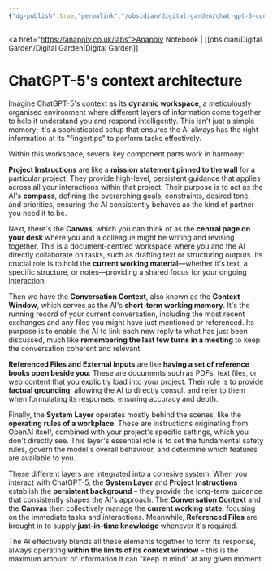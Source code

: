 ```yaml
---
{"dg-publish":true,"permalink":"/obsidian/digital-garden/chat-gpt-5-context-architecture/","created":"2025-08-13T21:46:40.065+01:00","updated":"2025-08-13T21:47:22.164+01:00"}
---
```


<a href="https://anapoly.co.uk/labs">Anapoly Notebook</a> | [[obsidian/Digital Garden/Digital Garden\|Digital Garden]] 

# ChatGPT-5's context architecture

Imagine ChatGPT-5's context as its **dynamic workspace**, a meticulously organised environment where different layers of information come together to help it understand you and respond intelligently. This isn't just a simple memory; it's a sophisticated setup that ensures the AI always has the right information at its "fingertips" to perform tasks effectively.

Within this workspace, several key component parts work in harmony:

**Project Instructions** are like a **mission statement pinned to the wall** for a particular project. They provide high-level, persistent guidance that applies across all your interactions within that project. Their purpose is to act as the AI's **compass**, defining the overarching goals, constraints, desired tone, and priorities, ensuring the AI consistently behaves as the kind of partner you need it to be.

Next, there's the **Canvas**, which you can think of as the **central page on your desk** where you and a colleague might be writing and revising together. This is a document-centred workspace where you and the AI directly collaborate on tasks, such as drafting text or structuring outputs. Its crucial role is to hold the **current working material**—whether it's text, a specific structure, or notes—providing a shared focus for your ongoing interaction.

Then we have the **Conversation Context**, also known as the **Context Window**, which serves as the AI's **short-term working memory**. It's the running record of your current conversation, including the most recent exchanges and any files you might have just mentioned or referenced. Its purpose is to enable the AI to link each new reply to what has just been discussed, much like **remembering the last few turns in a meeting** to keep the conversation coherent and relevant.

**Referenced Files and External Inputs** are like **having a set of reference books open beside you**. These are documents such as PDFs, text files, or web content that you explicitly load into your project. Their role is to provide **factual grounding**, allowing the AI to directly consult and refer to them when formulating its responses, ensuring accuracy and depth.

Finally, the **System Layer** operates mostly behind the scenes, like the **operating rules of a workplace**. These are instructions originating from OpenAI itself, combined with your project's specific settings, which you don't directly see. This layer's essential role is to set the fundamental safety rules, govern the model's overall behaviour, and determine which features are available to you.

These different layers are integrated into a cohesive system. When you interact with ChatGPT-5, the **System Layer** and **Project Instructions** establish the **persistent background** – they provide the long-term guidance that consistently shapes the AI's approach. The **Conversation Context** and the **Canvas** then collectively manage the **current working state**, focusing on the immediate tasks and interactions. Meanwhile, **Referenced Files** are brought in to supply **just-in-time knowledge** whenever it's required.

The AI effectively blends all these elements together to form its response, always operating **within the limits of its context window** – this is the maximum amount of information it can "keep in mind" at any given moment. 